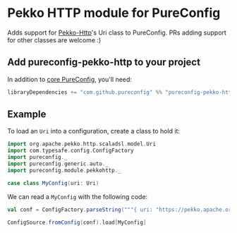 # Pekko HTTP module for PureConfig

Adds support for [Pekko-Http](https://pekko.apache.org/docs/pekko-http/current/common/http-model.html)'s Uri class to PureConfig. PRs adding support
for other classes are welcome :)

## Add pureconfig-pekko-http to your project

In addition to [core PureConfig](https://github.com/pureconfig/pureconfig), you'll need:

```scala
libraryDependencies += "com.github.pureconfig" %% "pureconfig-pekko-http" % "@VERSION@"
```

## Example

To load an `Uri` into a configuration, create a class to hold it:

```scala mdoc:silent
import org.apache.pekko.http.scaladsl.model.Uri
import com.typesafe.config.ConfigFactory
import pureconfig._
import pureconfig.generic.auto._
import pureconfig.module.pekkohttp._

case class MyConfig(uri: Uri)
```

We can read a `MyConfig` with the following code:

```scala mdoc:to-string
val conf = ConfigFactory.parseString("""{ uri: "https://pekko.apache.org/docs/pekko-http/current/common/http-model.html" }""")

ConfigSource.fromConfig(conf).load[MyConfig]
```
